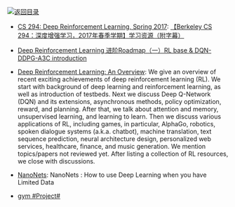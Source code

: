 [![返回目录](https://parg.co/UGo)](https://github.com/wxyyxc1992/Awesome-Reference) 
 
 
- [CS 294: Deep Reinforcement Learning, Spring 2017](http://rll.berkeley.edu/deeprlcourse/): [【Berkeley CS 294：深度增强学习，2017年春季学期】学习资源（附字幕）](https://zhuanlan.zhihu.com/p/25298020)

- [Deep Reinforcement Learning 进阶Roadmap（一）RL base & DQN-DDPG-A3C introduction](https://zhuanlan.zhihu.com/p/25239682)

- [Deep Reinforcement Learning: An Overview](https://arxiv.org/abs/1701.07274): We give an overview of recent exciting achievements of deep reinforcement learning (RL). We start with background of deep learning and reinforcement learning, as well as introduction of testbeds. Next we discuss Deep Q-Network (DQN) and its extensions, asynchronous methods, policy optimization, reward, and planning. After that, we talk about attention and memory, unsupervised learning, and learning to learn. Then we discuss various applications of RL, including games, in particular, AlphaGo, robotics, spoken dialogue systems (a.k.a. chatbot), machine translation, text sequence prediction, neural architecture design, personalized web services, healthcare, finance, and music generation. We mention topics/papers not reviewed yet. After listing a collection of RL resources, we close with discussions.

- [NanoNets](https://medium.com/nanonets/nanonets-how-to-use-deep-learning-when-you-have-limited-data-f68c0b512cab#.wv6o4ysyf): NanoNets : How to use Deep Learning when you have Limited Data

- [gym #Project#](https://github.com/openai/gym)